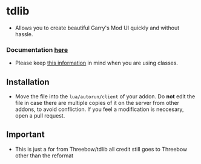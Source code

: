 # tdlib
 - Allows you to create beautiful Garry's Mod UI quickly and without hassle.

### Documentation [here](https://threebow.gitbooks.io/tdlib/content/) 
 - Please keep [this information](https://threebow.gitbooks.io/tdlib/content/updating.html) in mind when you are using classes.

## Installation
 - Move the file into the `lua/autorun/client` of your addon. Do **not** edit the file in case there are multiple copies of it on the server from other addons, to avoid confliction. If you feel a modification is neccesary, open a pull request.

## Important
 - This is just a for from Threebow/tdlib all credit still goes to Threebow other than the reformat
